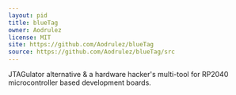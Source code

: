 ```yaml
---
layout: pid
title: blueTag
owner: Aodrulez
license: MIT
site: https://github.com/Aodrulez/blueTag
source: https://github.com/Aodrulez/blueTag/src
---
```

JTAGulator alternative & a hardware hacker's multi-tool for RP2040 microcontroller based development boards.
